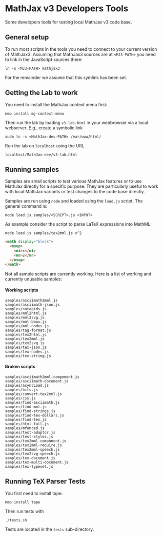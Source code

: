 # MathJax v3 Developers Tools 

Some developers tools for testing local MathJax v3 code base.

## General setup

To run most scripts in the tools you need to connect to your current version of
MathJax3.  Assuming that MathJax3 sources are at `<MJ3-PATH>` you need to link
in the JavaScript sources there:

``` shell
ln -s <MJ3-PATH> mathjax3
```
For the remainder we assume that this symlink has been set.

## Getting the Lab to work


You need to install the MathJax context menu first:

``` shell
nmp install mj-context-menu
```

Then run the lab by loading `v3-lab.html` in your webbrowser via a local
webserver. E.g., create a symbolic link 


``` shell
sudo ln -s <MathJax-dev-PATH> /var/www/html/
```

Run the lab on `localhost` using the URL

``` shell
localhost/MathJax-dev/v3-lab.html
```


## Running samples 

Samples are small scripts to test various MathJax features or to use MathJax
directly for a specific purpose. They are particularly useful to work with local
MathJax variants or test changes to the code base directly.

Samples are run using `node` and loaded using the `load.js` script. The general command is:

``` shell
node load.js samples/<SCRIPT>.js <INPUT>
```

As example consider the script to parse LaTeX expressions into MathML:

``` shell
node load.js samples/tex2mml.js x^2
```

``` html
<math display="block">
  <msup>
    <mi>x</mi>
    <mn>2</mn>
  </msup>
</math>
```

Not all sample scripts are currently working. Here is a list of working and currently unusable samples:

#### Working scripts

``` shell
samples/asciimath2mml.js
samples/asciimath-json.js
samples/notagids.js
samples/mml2html.js
samples/mml2svg.js
samples/mml-bbox.js
samples/mml-nodes.js
samples/tag-format.js
samples/tex2html.js
samples/tex2mml.js
samples/tex2svg.js
samples/tex-json.js
samples/tex-nodes.js
samples/tex-string.js
```

#### Broken scripts

``` shell
samples/asciimath2mml-component.js
samples/asciimath-document.js
samples/asyncLoad.js
samples/bits.js
samples/convert-tex2mml.js
samples/css.js
samples/find-asciimath.js
samples/find-mml.js
samples/find-strings.js
samples/find-tex-dollars.js
samples/find-tex.js
samples/html-full.js
samples/mfenced.js
samples/test-adaptor.js
samples/test-styles.js
samples/tex2mml-component.js
samples/tex2mml-require.js
samples/tex2mml-speech.js
samples/tex2svg-speech.js
samples/tex-document.js
samples/tex-multi-document.js
samples/tex-typeset.js
```


## Running TeX Parser Tests

You first need to install tape:

``` shell
nmp install tape
```

Then run tests with 

``` shell
./tests.sh
```

Tests are located in the `tests` sub-directory.
